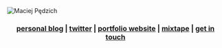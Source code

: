<img src="https://pbs.twimg.com/profile_banners/1404134481615802385/1656610628/1500x500" alt="Maciej Pędzich" />

<h3 align="center">
  <a href="https://journal.maciejpedzi.ch">personal blog</a> |
  <a href="https://twitter.com/MaciejPedzich">twitter</a> |
  <a href="https://maciejpedzi.ch">portfolio website</a> |
  <a href="https://open.spotify.com/playlist/6JPMYu8YxGHBQ2Qv52JRaj?si=6cb9bfb54ca140e5">mixtape</a> |
  <a href="mailto:contact@maciejpedzi.ch">get in touch</a>
</h3>
